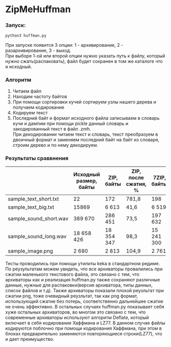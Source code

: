 # ZipMeHuffman
### Запуск:  
```
python3 huffman.py
```  
При запуске появится 3 опции: 1 - архивирование, 2 - разархивирование, 3 - выход.  
При выборе 1-ой или второй опции нужно указать путь к файлу, который нужно сжать(распаковать), файл будет сохранен в том же каталоге что и исходный.  

### Алгоритм  
1) Читаем файл
2) Находим частоту байтов
3) При помощи сортировки кучей сортируем узлы нашего дерева и получаем кодирование
4) Кодируем текст
5) Последний байт и формат исходного файла записываем в словарь кучи и дампим при помощи pickle данный словарь и закодированный текст в файл .zmh.   
При декодировании читаем текст и словарь, текст преобразуем в двоичный формат и заменяем последний байт на байт из словаря, строим дерево и по нему декодируем.

### Результаты сраввнения  
|                        | Исходный размер, байты | ZIP, байты | ZIP, после сжатия, % | 7ZIP, байты | 7ZIP, после сжатия, % | GZIP, байты | GZIP, после сжатия, % | Huffman, байты | Huffman, после сжатия, % |
|------------------------|------------------------|------------|----------------------|-------------|-----------------------|-------------|-----------------------|----------------|--------------------------|
| sample_text_short.txt  |           22           |     172    |         781,8        |     198     |         872,7         |     147     |         668,1         | 118            | 536,3                    |
| sample_text_big.txt    |          15869         |    6 613   |         41,6         |    6 519    |          41,0         |    6 756    |          42,5         | 9 068          | 57,1                     |
| sample_sound_short.wav |         389 670        |   286 451  |         73,5         |   197 632   |          50,7         |   294 197   |          75,4         | 334 820        | 85,9                     |
| sample_sound_long.wav  |       18 658 426       | 18 354 347 |         98,3         |  15 241 300 |          81,6         |  18 345 083 |          98,3         | 18 374 431     | 98,4                     |
| sample_image.png       |          2 680         |    2 813   |         104,9        |    2 761    |         103,0         |    2 794    |         104,2         | 3 706          | 138,2                    |

  
Тесты проводились при помощи утилиты keka в стандартном редиме.  
По реузультатам можем увидеть, что все архиваторы провалились при сжатии маленького текстового файла, это связано с тем, что архиваторы как и реализация huffman.py также сохраняют различные данные, нужные для распаковки(версия архиватора, типы данных, список файлов и т.д). Также архиваторы показали плохой реузльтат при сжатии png, тоже очевидный реузльтат, так как png формат, использующий сжатие без потерь, соответственно дальнейшее сжатие не очень эффективно. В остальных случаях huffman.py показывает себя хуже остальных архиваторов, во многом это связано с тем, что современные архиваторы используют алгоритм Deflate, который включает в себя кодирование Хаффмана и LZ77. В данном случае файлы кодируются поблочно при помощи кодирования Хаффмана, при этом  в блоках предварительно заменяются повторяющиеся строки(LZ77), что и дает преимущество.
